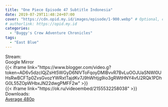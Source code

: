 ```yaml
---
title: "One Piece Episode 47 Subtitle Indonesia"
date: 2019-07-29T11:48:24+07:00
cover: "https://cdn.opid.my.id/images/episode/1-900.webp" # Optional, cover
# authorlink: https://opid.my.id
categories:
  - "Buggy's Crew Adventure Chronicles"
tags:
  - "East Blue"
---
```

<div class="ui menu violet borderless inverted">
  <div class="header item active">
        Stream:
    </div>
  <a class="active item" data-tab="google">
    <i class="google drive icon"></i> Google
  </a>
  <a class="item nounderline" data-tab="mirror">
    <i class="odnoklassniki icon"></i> Mirror
  </a>
</div>
<div class="ui bottom attached tab segment active" style="border:0 !important;" data-tab="google">
{{< iframe link="https://www.blogger.com/video.g?token=AD6v5dzcIQjZsHt5WGyD6NlVToFqoyDMlBvvR7BvLuOOJUaSNWl0UHsRwBCFTp0ZvsGvozYWRxtTajdKv7J9hWhtjg9io3gRWtHNY4vfJ2RQk1PDhG0L55ZOpWHbxJN22dwgPMFF2w" >}}
</div>
<div class="ui bottom attached tab segment" style="border:0 !important;" data-tab="mirror">
{{< iframe link="https://ok.ru/videoembed/2155532258038" >}}
</div>
<div class="ui menu violet borderless inverted">
  <div class="header item active">
        Downloads:
    </div>
  <a class="item nounderline" href="https://ouo.io/I2f6pw4" target="_blank" rel="dofollow"><i class="google drive icon"></i>
    Average 480p</a>
</div>